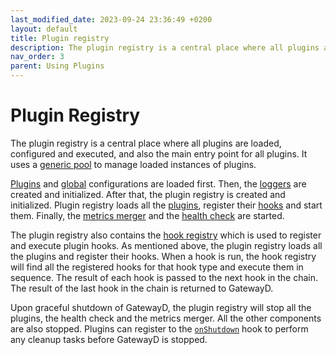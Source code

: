 ```yaml
---
last_modified_date: 2023-09-24 23:36:49 +0200
layout: default
title: Plugin registry
description: The plugin registry is a central place where all plugins are loaded, configured and executed, and also the main entry point for all plugins.
nav_order: 3
parent: Using Plugins
---
```


# Plugin Registry

The plugin registry is a central place where all plugins are loaded, configured and executed, and also the main entry point for all plugins. It uses a [generic pool](/using-gatewayd/pools) to manage loaded instances of plugins.

[Plugins](/using-gatewayd/configuration#plugins-configuration) and [global](/using-gatewayd/configuration#global-configuration) configurations are loaded first. Then, the [loggers](/using-gatewayd/global-configuration/loggers) are created and initialized. After that, the plugin registry is created and initialized. Plugin registry loads all the [plugins](/using-plugins/plugins), register their [hooks](/using-plugins/hooks) and start them. Finally, the [metrics merger](/using-plugins/plugins#metrics-merger) and the [health check](/using-plugins/plugins#health-check) are started.

The plugin registry also contains the [hook registry](/using-plugins/hook-registry) which is used to register and execute plugin hooks. As mentioned above, the plugin registry loads all the plugins and register their hooks. When a hook is run, the hook registry will find all the registered hooks for that hook type and execute them in sequence. The result of each hook is passed to the next hook in the chain. The result of the last hook in the chain is returned to GatewayD.

Upon graceful shutdown of GatewayD, the plugin registry will stop all the plugins, the health check and the metrics merger. All the other components are also stopped. Plugins can register to the [`onShutdown`](/using-plugins/hooks#hooks) hook to perform any cleanup tasks before GatewayD is stopped.
